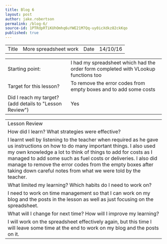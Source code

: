 ```yaml
---
title: Blog 6
layout: post
author: jake.robertson
permalink: /blog-6/
source-id: 1PTRdpRTiKUhOmhq6uYWE21M7Qq-uy0icXdkz82ckKqo
published: true
---
```

<table>
  <tr>
    <td>Title</td>
    <td>More spreadsheet work</td>
    <td>Date</td>
    <td>14/10/16</td>
  </tr>
</table>


<table>
  <tr>
    <td>Starting point:</td>
    <td>I had my spreadsheet which had the order form completed with VLookup functions too</td>
  </tr>
  <tr>
    <td>Target for this lesson?</td>
    <td>To remove the error codes from empty boxes and to add some costs</td>
  </tr>
  <tr>
    <td>Did I reach my target? 
(add details to "Lesson Review")</td>
    <td> Yes</td>
  </tr>
</table>


<table>
  <tr>
    <td>Lesson Review</td>
  </tr>
  <tr>
    <td>How did I learn? What strategies were effective? </td>
  </tr>
  <tr>
    <td>I learnt well by listening to the teacher when required as he gave us instructions on how to do many important things. I also used my own knowledge a lot to think of things to add for costs as I managed to add some such as fuel costs or deliveries. I also did manage to remove the error codes from the empty boxes after taking down careful notes from what we were told by the teacher.</td>
  </tr>
  <tr>
    <td>What limited my learning? Which habits do I need to work on? </td>
  </tr>
  <tr>
    <td>I need to work on time management so that I can work on my blog and the posts in the lesson as well as just focusing on the spreadsheet.</td>
  </tr>
  <tr>
    <td>What will I change for next time? How will I improve my learning?</td>
  </tr>
  <tr>
    <td>I will work on the spreadsheet effectively again, but this time I will leave some time at the end to work on my blog and the posts on it.</td>
  </tr>
</table>

